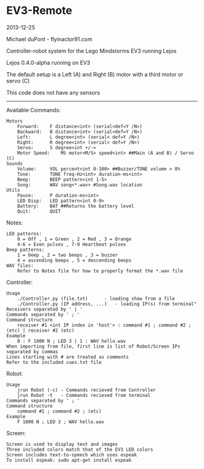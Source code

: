 EV3-Remote
===

2013-12-25

Michael duPont - flyinactor91.com

Controller-robot system for the Lego Mindstorms EV3 running Lejos

Lejos 0.4.0-alpha running on EV3

The default setup is a Left (A) and Right (B) motor with a third motor or servo (C)

This code does not have any sensors

---

Available Commands:

	Motors
		Forward: 	F distance<int> (serial<def=Y /N>)
		Backward: 	B distance<int> (serial<def=Y /N>)
		Left:		L degree<int> (serial< def=Y /N>)
		Right:		R degree<int> (serial< def=Y /N>)
		Servo:		S degree<int +/->
		Motor Speed:	MS motor<M/S> speed<int> ##Main (A and B) / Servo (C)
	Sounds
		Volume:		VOL percent<int 0-100> ##Buzzer/TONE volume > 8%
		Tone:		TONE freq-Hz<int> duration-ms<int>
		Beep:		BEEP pattern<int 1-5>
		Song:		WAV song<*.wav> #Song.wav location
	Utils
		Pause:		P duration-ms<int>
		LED Disp:	LED pattern<int 0-9>
		Battery:	BAT ##Returns the battery level
		Quit:		QUIT

Notes:

	LED patterns:
		0 = Off , 1 = Green , 2 = Red , 3 = Orange
		4-6 = Even pulses , 7-9 Heartbeat pulses
	Beep patterns:
		1 = beep , 2 = two beeps , 3 = buzzer
		4 = ascending beeps , 5 = descending beeps
	WAV files:
		Refer to Notes file for how to properly format the *.wav file

Controller:

	Usage
		./Controller.py (file.txt)		- loading show from a file
		./Controller.py (IP address, ...)	- loading IP(s) from terminal"
	Receivers separated by ' | '
	Commands separated by ' ; '
	Command structure
		receiver #1 <int IP index in 'host'> : command #1 ; command #2 ; (etc) | receiver #2 (etc)
	Example
		0 : F 1000 N ; LED 3 | 1 : WAV hello.wav
	When importing from file, first line is list of Robot/Screen IPs separated by commas
	Lines starting with # are treated as comments
	Refer to the included cues.txt file

Robot:

	Usage
		jrun Robot (-c)	- Commands recieved from Controller
		jrun Robot -t	- Commands recieved from terminal
	Commands separated by ' ; '
	Command structure
		command #1 ; command #2 ; (etc)
	Example
		F 1000 N ; LED 3 ; WAV hello.wav

Screen:

	Screen is used to display text and images
	Three included colors match that of the EV3 LED colors
	Screen includes text-to-speech which uses espeak
	To install espeak: sudo apt-get install espeak
